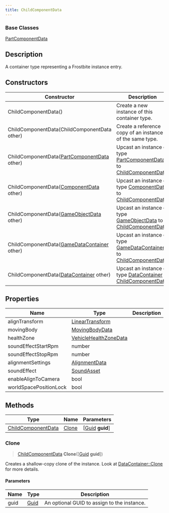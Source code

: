 ```yaml
---
title: ChildComponentData
---
```

### Base Classes

[PartComponentData](PartComponentData)

## Description

A container type representing a Frostbite instance entry.

## Constructors

| Constructor                                                                   | Description                                                                                                                 |
| ----------------------------------------------------------------------------- | --------------------------------------------------------------------------------------------------------------------------- |
| ChildComponentData()                                                          | Create a new instance of this container type.                                                                               |
| ChildComponentData(ChildComponentData other)                                  | Create a reference copy of an instance of the same type.                                                                    |
| ChildComponentData([PartComponentData](PartComponentData) other)              | Upcast an instance of type [PartComponentData](PartComponentData) to [ChildComponentData](ChildComponentData).              |
| ChildComponentData([ComponentData](ComponentData) other)                      | Upcast an instance of type [ComponentData](ComponentData) to [ChildComponentData](ChildComponentData).                      |
| ChildComponentData([GameObjectData](GameObjectData) other)                    | Upcast an instance of type [GameObjectData](GameObjectData) to [ChildComponentData](ChildComponentData).                    |
| ChildComponentData([GameDataContainer](GameDataContainer) other)              | Upcast an instance of type [GameDataContainer](GameDataContainer) to [ChildComponentData](ChildComponentData).              |
| ChildComponentData([DataContainer](/vext/ref/shared/class/datacontainer) other) | Upcast an instance of type [DataContainer](/vext/ref/shared/class/datacontainer) to [ChildComponentData](ChildComponentData). |

## Properties

| Name                   | Type                                                    | Description |
| ---------------------- | ------------------------------------------------------- | ----------- |
| alignTransform         | [LinearTransform](/vext/ref/shared/class/lineartransform) |             |
| movingBody             | [MovingBodyData](MovingBodyData)                        |             |
| healthZone             | [VehicleHealthZoneData](VehicleHealthZoneData)          |             |
| soundEffectStartRpm    | number                                                  |             |
| soundEffectStopRpm     | number                                                  |             |
| alignmentSettings      | [AlignmentData](AlignmentData)                          |             |
| soundEffect            | [SoundAsset](SoundAsset)                                |             |
| enableAlignToCamera    | bool                                                    |             |
| worldSpacePositionLock | bool                                                    |             |

## Methods

| Type                                     | Name            | Parameters                                     |
| ---------------------------------------- | --------------- | ---------------------------------------------- |
| [ChildComponentData](ChildComponentData) | [Clone](#clone) | \[[Guid](/vext/ref/shared/class/guid) **guid**\] |

### Clone

> [ChildComponentData](ChildComponentData) **Clone**(\[[Guid](/vext/ref/shared/class/guid) **guid**\])

Creates a shallow-copy clone of the instance. Look at [DataContainer::Clone](/vext/ref/shared/class/datacontainer#clone) for more details.

#### Parameters

| Name | Type         | Description                                 |
| ---- | ------------ | ------------------------------------------- |
| guid | [Guid](Guid) | An optional GUID to assign to the instance. |
